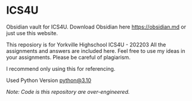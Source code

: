 # ICS4U
Obsidian vault for ICS4U. Download Obsidian here https://obsidian.md or just use this website.

This reposiory is for Yorkville Highschool ICS4U - 202203
All the assignments and answers are included here.
Feel free to use my ideas in your assignments.
Please be careful of plagiarism.

I recommend only using this for referencing.

Used Python Version python@3.10

*Note: Code is this repository are over-engineered.*
